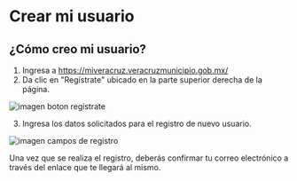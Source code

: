 # Crear mi usuario	

## ¿Cómo creo mi usuario?

1. Ingresa a https://miveracruz.veracruzmunicipio.gob.mx/
2. Da clic en "Regístrate" ubicado en la parte superior derecha de la página.

![imagen boton registrate](/img/registrate.png)


3. Ingresa los datos solicitados para el registro de nuevo usuario.

![imagen campos de registro](/img/datos-registro.png)

Una vez que se realiza el registro, deberás confirmar tu correo electrónico a través del enlace que te llegará al mismo.